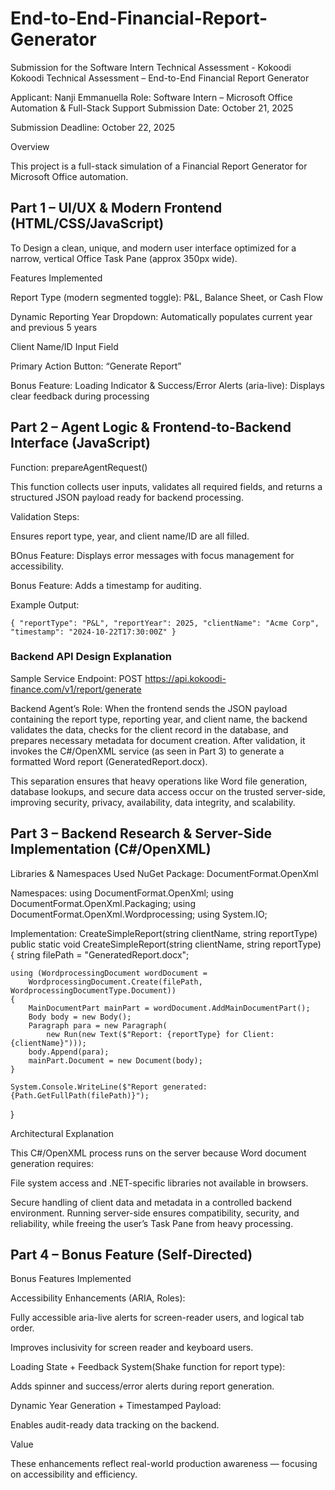 # End-to-End-Financial-Report-Generator
Submission for the Software Intern Technical Assessment - Kokoodi
Kokoodi Technical Assessment – End-to-End Financial Report Generator

Applicant: Nanji Emmanuella
Role: Software Intern – Microsoft Office Automation & Full-Stack Support
Submission Date: October 21, 2025

Submission Deadline: October 22, 2025

Overview

This project is a full-stack simulation of a Financial Report Generator for Microsoft Office automation.


## Part 1 – UI/UX & Modern Frontend (HTML/CSS/JavaScript)
To Design a clean, unique, and modern user interface optimized for a narrow, vertical Office Task Pane (approx 350px wide).

Features Implemented

Report Type (modern segmented toggle): P&L, Balance Sheet, or Cash Flow

Dynamic Reporting Year Dropdown: Automatically populates current year and previous 5 years

Client Name/ID Input Field

Primary Action Button: “Generate Report”

Bonus Feature: Loading Indicator & Success/Error Alerts (aria-live): Displays clear feedback during processing

## Part 2 – Agent Logic & Frontend-to-Backend Interface (JavaScript)
Function: prepareAgentRequest()

This function collects user inputs, validates all required fields, and returns a structured JSON payload ready for backend processing.

Validation Steps:

Ensures report type, year, and client name/ID are all filled.

BOnus Feature: Displays error messages with focus management for accessibility.

Bonus Feature: Adds a timestamp for auditing.

Example Output:

``{
  "reportType": "P&L",
  "reportYear": 2025,
  "clientName": "Acme Corp",
  "timestamp": "2024-10-22T17:30:00Z"
}   ``

### Backend API Design Explanation

Sample Service Endpoint:
POST https://api.kokoodi-finance.com/v1/report/generate

Backend Agent’s Role:
When the frontend sends the JSON payload containing the report type, reporting year, and client name,
the backend validates the data, checks for the client record in the database, and prepares necessary metadata for document creation.
After validation, it invokes the C#/OpenXML service (as seen in Part 3) to generate a formatted Word report (GeneratedReport.docx).

This separation ensures that heavy operations like Word file generation, database lookups, and secure data access occur on the trusted server-side, improving security, privacy, availability, data integrity, and scalability.

## Part 3 – Backend Research & Server-Side Implementation (C#/OpenXML)
Libraries & Namespaces Used
NuGet Package: DocumentFormat.OpenXml

Namespaces:
using DocumentFormat.OpenXml;
using DocumentFormat.OpenXml.Packaging;
using DocumentFormat.OpenXml.Wordprocessing;
using System.IO;

Implementation: CreateSimpleReport(string clientName, string reportType)
public static void CreateSimpleReport(string clientName, string reportType)
{
    string filePath = "GeneratedReport.docx";

    using (WordprocessingDocument wordDocument = 
        WordprocessingDocument.Create(filePath, WordprocessingDocumentType.Document))
    {
        MainDocumentPart mainPart = wordDocument.AddMainDocumentPart();
        Body body = new Body();
        Paragraph para = new Paragraph(
            new Run(new Text($"Report: {reportType} for Client: {clientName}")));
        body.Append(para);
        mainPart.Document = new Document(body);
    }

    System.Console.WriteLine($"Report generated: {Path.GetFullPath(filePath)}");
}

Architectural Explanation

This C#/OpenXML process runs on the server because Word document generation requires:

File system access and .NET-specific libraries not available in browsers.

Secure handling of client data and metadata in a controlled backend environment.
Running server-side ensures compatibility, security, and reliability, while freeing the user’s Task Pane from heavy processing.

## Part 4 – Bonus Feature (Self-Directed)
Bonus Features Implemented

Accessibility Enhancements (ARIA, Roles):

Fully accessible aria-live alerts for screen-reader users, and logical tab order.

Improves inclusivity for screen reader and keyboard users.

Loading State + Feedback System(Shake function for report type):

Adds spinner and success/error alerts during report generation.

Dynamic Year Generation + Timestamped Payload:

Enables audit-ready data tracking on the backend.

Value

These enhancements reflect real-world production awareness — focusing on accessibility and efficiency.

